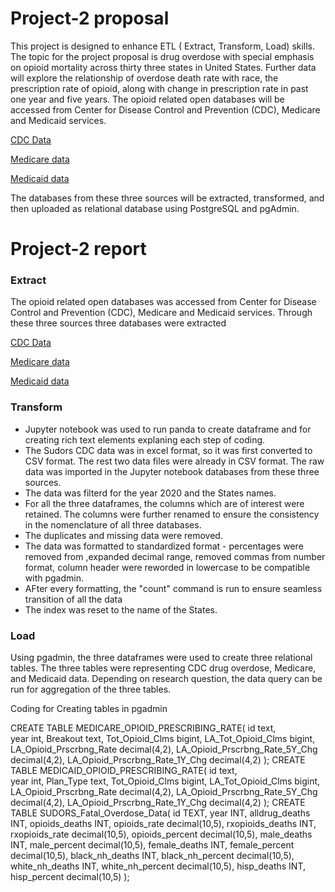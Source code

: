 # Project-2 proposal 
This project is designed to enhance ETL ( Extract, Transform, Load) skills. The topic for the project proposal is drug overdose with special emphasis on opioid mortality across thirty three states in United States. Further data will explore the relationship of overdose death rate with race, the prescription rate of opioid, along with change in prescription rate in past one year and five years. The opioid related open databases will be accessed from Center for Disease Control and Prevention (CDC), Medicare and Medicaid services. 

[CDC Data](https://www.cdc.gov/drugoverdose/fatal/dashboard/index.html)

[Medicare data](https://data.cms.gov/summary-statistics-on-use-and-payments/medicare-medicaid-opioid-prescribing-rates/medicare-part-d-opioid-prescribing-rates-by-geography/data)

[Medicaid data](https://data.cms.gov/summary-statistics-on-use-and-payments/medicare-medicaid-opioid-prescribing-rates/medicaid-opioid-prescribing-rates-by-geography/data)  

The databases from these three sources will be extracted, transformed, and then uploaded as relational database using PostgreSQL and pgAdmin.

# Project-2 report

### Extract
The opioid related open databases was accessed from Center for Disease Control and Prevention (CDC), Medicare and Medicaid services. Through these three sources three databases were extracted

[CDC Data](https://www.cdc.gov/drugoverdose/fatal/dashboard/index.html)

[Medicare data](https://data.cms.gov/summary-statistics-on-use-and-payments/medicare-medicaid-opioid-prescribing-rates/medicare-part-d-opioid-prescribing-rates-by-geography/data)

[Medicaid data](https://data.cms.gov/summary-statistics-on-use-and-payments/medicare-medicaid-opioid-prescribing-rates/medicaid-opioid-prescribing-rates-by-geography/data)  

### Transform
* Jupyter notebook was used to run panda to create dataframe and for creating rich text elements explaning each step of coding.
* The Sudors CDC data was in excel format, so it was first converted to CSV format. The rest two data files were already in CSV format. The raw data was imported in the Jupyter notebook databases from these three sources. 
* The data was filterd for the year 2020 and the States names. 
* For all the three dataframes, the columns which are of interest were retained. The columns were further renamed to ensure the consistency in the nomenclature of all three databases. 
* The duplicates and missing data were removed. 
* The data was formatted to standardized format - percentages were removed from ,expanded decimal range, removed commas from number format, column header were reworded in lowercase to be compatible with pgadmin.
* AFter every formatting, the "count" command is run to ensure seamless transition of all the data
* The index was reset to the name of the States. 

### Load
Using pgadmin, the three dataframes were used to create three relational tables. The three tables were representing CDC drug overdose, Medicare, and Medicaid data. Depending on research question, the data query can be run for aggregation of the three tables.  

Coding for Creating tables in pgadmin

CREATE TABLE MEDICARE_OPIOID_PRESCRIBING_RATE(
	id text,	
	year int,
	Breakout text,
	Tot_Opioid_Clms bigint,
	LA_Tot_Opioid_Clms bigint,
	LA_Opioid_Prscrbng_Rate decimal(4,2),
	LA_Opioid_Prscrbng_Rate_5Y_Chg decimal(4,2),
	LA_Opioid_Prscrbng_Rate_1Y_Chg decimal(4,2)
);
CREATE TABLE MEDICAID_OPIOID_PRESCRIBING_RATE(
	id text,	
	year int,
	Plan_Type text,
	Tot_Opioid_Clms bigint,
	LA_Tot_Opioid_Clms bigint,
	LA_Opioid_Prscrbng_Rate decimal(4,2),
	LA_Opioid_Prscrbng_Rate_5Y_Chg decimal(4,2),
	LA_Opioid_Prscrbng_Rate_1Y_Chg decimal(4,2)
);
CREATE TABLE SUDORS_Fatal_Overdose_Data(
	id TEXT,
	year INT,
	alldrug_deaths INT,
	opioids_deaths INT,
	opioids_rate decimal(10,5),
	rxopioids_deaths INT,
	rxopioids_rate decimal(10,5),
	opioids_percent decimal(10,5),
	male_deaths INT,
	male_percent decimal(10,5),
	female_deaths INT,
	female_percent decimal(10,5),
	black_nh_deaths INT,
	black_nh_percent decimal(10,5),
	white_nh_deaths INT,
	white_nh_percent decimal(10,5),
	hisp_deaths INT,
	hisp_percent decimal(10,5)
	);

